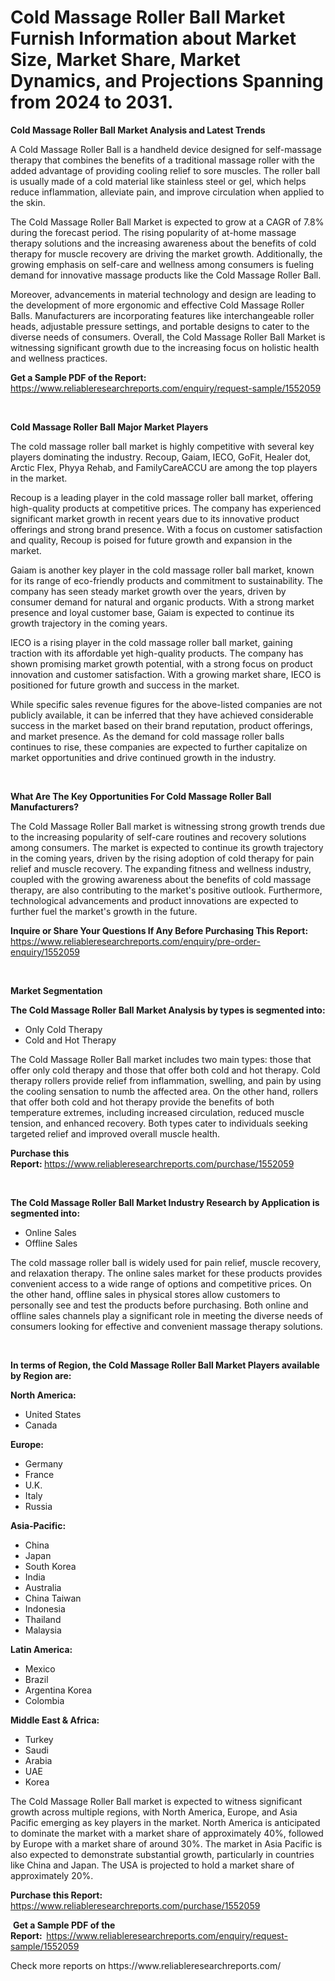 <p><h1>Cold Massage Roller Ball Market Furnish Information about Market Size, Market Share, Market Dynamics, and Projections Spanning from 2024 to 2031.</h1></p><p><strong>Cold Massage Roller Ball Market Analysis and Latest Trends</strong></p>
<p><p>A Cold Massage Roller Ball is a handheld device designed for self-massage therapy that combines the benefits of a traditional massage roller with the added advantage of providing cooling relief to sore muscles. The roller ball is usually made of a cold material like stainless steel or gel, which helps reduce inflammation, alleviate pain, and improve circulation when applied to the skin.</p><p>The Cold Massage Roller Ball Market is expected to grow at a CAGR of 7.8% during the forecast period. The rising popularity of at-home massage therapy solutions and the increasing awareness about the benefits of cold therapy for muscle recovery are driving the market growth. Additionally, the growing emphasis on self-care and wellness among consumers is fueling demand for innovative massage products like the Cold Massage Roller Ball.</p><p>Moreover, advancements in material technology and design are leading to the development of more ergonomic and effective Cold Massage Roller Balls. Manufacturers are incorporating features like interchangeable roller heads, adjustable pressure settings, and portable designs to cater to the diverse needs of consumers. Overall, the Cold Massage Roller Ball Market is witnessing significant growth due to the increasing focus on holistic health and wellness practices.</p></p>
<p><strong>Get a Sample PDF of the Report:&nbsp;</strong> <a href="https://www.reliableresearchreports.com/enquiry/request-sample/1552059">https://www.reliableresearchreports.com/enquiry/request-sample/1552059</a></p>
<p>&nbsp;</p>
<p><strong>Cold Massage Roller Ball Major Market Players</strong></p>
<p><p>The cold massage roller ball market is highly competitive with several key players dominating the industry. Recoup, Gaiam, IECO, GoFit, Healer dot, Arctic Flex, Phyya Rehab, and FamilyCareACCU are among the top players in the market.</p><p>Recoup is a leading player in the cold massage roller ball market, offering high-quality products at competitive prices. The company has experienced significant market growth in recent years due to its innovative product offerings and strong brand presence. With a focus on customer satisfaction and quality, Recoup is poised for future growth and expansion in the market.</p><p>Gaiam is another key player in the cold massage roller ball market, known for its range of eco-friendly products and commitment to sustainability. The company has seen steady market growth over the years, driven by consumer demand for natural and organic products. With a strong market presence and loyal customer base, Gaiam is expected to continue its growth trajectory in the coming years.</p><p>IECO is a rising player in the cold massage roller ball market, gaining traction with its affordable yet high-quality products. The company has shown promising market growth potential, with a strong focus on product innovation and customer satisfaction. With a growing market share, IECO is positioned for future growth and success in the market.</p><p>While specific sales revenue figures for the above-listed companies are not publicly available, it can be inferred that they have achieved considerable success in the market based on their brand reputation, product offerings, and market presence. As the demand for cold massage roller balls continues to rise, these companies are expected to further capitalize on market opportunities and drive continued growth in the industry.</p></p>
<p>&nbsp;</p>
<p><strong>What Are The Key Opportunities For Cold Massage Roller Ball Manufacturers?</strong></p>
<p><p>The Cold Massage Roller Ball market is witnessing strong growth trends due to the increasing popularity of self-care routines and recovery solutions among consumers. The market is expected to continue its growth trajectory in the coming years, driven by the rising adoption of cold therapy for pain relief and muscle recovery. The expanding fitness and wellness industry, coupled with the growing awareness about the benefits of cold massage therapy, are also contributing to the market's positive outlook. Furthermore, technological advancements and product innovations are expected to further fuel the market's growth in the future.</p></p>
<p><strong>Inquire or Share Your Questions If Any Before Purchasing This Report:</strong> <a href="https://www.reliableresearchreports.com/enquiry/pre-order-enquiry/1552059">https://www.reliableresearchreports.com/enquiry/pre-order-enquiry/1552059</a></p>
<p>&nbsp;</p>
<p><strong>Market Segmentation</strong></p>
<p><strong>The Cold Massage Roller Ball Market Analysis by types is segmented into:</strong></p>
<p><ul><li>Only Cold Therapy</li><li>Cold and Hot Therapy</li></ul></p>
<p><p>The Cold Massage Roller Ball market includes two main types: those that offer only cold therapy and those that offer both cold and hot therapy. Cold therapy rollers provide relief from inflammation, swelling, and pain by using the cooling sensation to numb the affected area. On the other hand, rollers that offer both cold and hot therapy provide the benefits of both temperature extremes, including increased circulation, reduced muscle tension, and enhanced recovery. Both types cater to individuals seeking targeted relief and improved overall muscle health.</p></p>
<p><strong>Purchase this Report:&nbsp;</strong><a href="https://www.reliableresearchreports.com/purchase/1552059">https://www.reliableresearchreports.com/purchase/1552059</a></p>
<p>&nbsp;</p>
<p><strong>The Cold Massage Roller Ball Market Industry Research by Application is segmented into:</strong></p>
<p><ul><li>Online Sales</li><li>Offline Sales</li></ul></p>
<p><p>The cold massage roller ball is widely used for pain relief, muscle recovery, and relaxation therapy. The online sales market for these products provides convenient access to a wide range of options and competitive prices. On the other hand, offline sales in physical stores allow customers to personally see and test the products before purchasing. Both online and offline sales channels play a significant role in meeting the diverse needs of consumers looking for effective and convenient massage therapy solutions.</p></p>
<p>&nbsp;</p>
<p><strong>In terms of Region, the Cold Massage Roller Ball Market Players available by Region are:</strong></p>
<p>
    <p> <strong> North America: </strong>
        <ul>
            <li>United States</li>
            <li>Canada</li>
        </ul>
        </p> 
    <p> <strong> Europe: </strong>
        <ul>
            <li>Germany</li>
            <li>France</li>
            <li>U.K.</li>
            <li>Italy</li>
            <li>Russia</li>
        </ul>
        </p> 
    <p> <strong> Asia-Pacific: </strong>
        <ul>
            <li>China</li>
            <li>Japan</li>
            <li>South Korea</li>
            <li>India</li>
            <li>Australia</li>
            <li>China Taiwan</li>
            <li>Indonesia</li>
            <li>Thailand</li>
            <li>Malaysia</li>
        </ul>
        </p> 
    <p> <strong> Latin America: </strong>
        <ul>
            <li>Mexico</li>
            <li>Brazil</li>
            <li>Argentina Korea</li>
            <li>Colombia</li>
        </ul>
        </p> 
    <p> <strong> Middle East & Africa: </strong>
        <ul>
            <li>Turkey</li>
            <li>Saudi</li>
            <li>Arabia</li>
            <li>UAE</li>
            <li>Korea</li>
        </ul>
    </p>
    </p>
<p><p>The Cold Massage Roller Ball market is expected to witness significant growth across multiple regions, with North America, Europe, and Asia Pacific emerging as key players in the market. North America is anticipated to dominate the market with a market share of approximately 40%, followed by Europe with a market share of around 30%. The market in Asia Pacific is also expected to demonstrate substantial growth, particularly in countries like China and Japan. The USA is projected to hold a market share of approximately 20%.</p></p>
<p><strong>Purchase this Report: </strong><a href="https://www.reliableresearchreports.com/purchase/1552059">https://www.reliableresearchreports.com/purchase/1552059</a></p>
<p>&nbsp;<strong>Get a Sample PDF of the Report:&nbsp;&nbsp;</strong><a href="https://www.reliableresearchreports.com/enquiry/request-sample/1552059">https://www.reliableresearchreports.com/enquiry/request-sample/1552059</a></p>
<p><strong></strong></p>
<p>Check more reports on https://www.reliableresearchreports.com/</p>